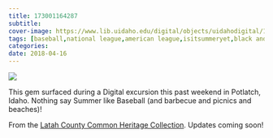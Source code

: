 ```yaml
---
title: 173001164287
subtitle: 
cover-image: https://www.lib.uidaho.edu/digital/objects/uidahodigital/173001164287.jpg
tags: [baseball,national league,american league,isitsummeryet,black and white photography,idahome,uidaho,university of idaho]
categories: 
date: 2018-04-16
---
```


<p><img class="img-fluid" class="img-fluid"  src="https://www.lib.uidaho.edu/digital/objects/uidahodigital/173001164287.jpg" /></p>
<div class="caption">
 <p>This gem surfaced during a Digital excursion this past weekend in Potlatch, Idaho. Nothing say Summer like Baseball (and barbecue and picnics and beaches)!&nbsp;</p>
 <p>From the <a href="https://www.lib.uidaho.edu/digital/lcheritage/index.html" target="_blank">Latah County Common Heritage Collection</a>. Updates coming soon!</p> 
</div>
